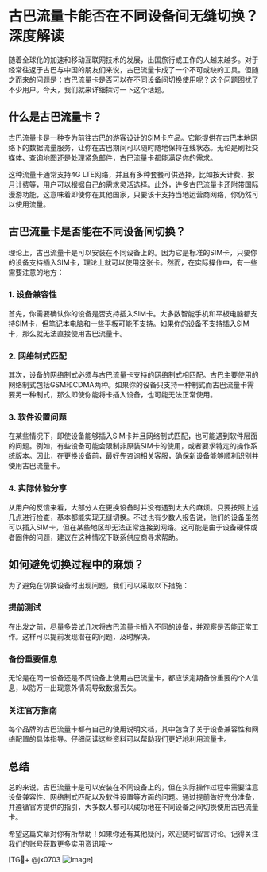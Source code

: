 # 古巴流量卡能否在不同设备间无缝切换？深度解读

随着全球化的加速和移动互联网技术的发展，出国旅行或工作的人越来越多。对于经常往返于古巴与中国的朋友们来说，古巴流量卡成了一个不可或缺的工具。但随之而来的问题是：古巴流量卡是否可以在不同设备间切换使用呢？这个问题困扰了不少用户。今天，我们就来详细探讨一下这个话题。

## 什么是古巴流量卡？

古巴流量卡是一种专为前往古巴的游客设计的SIM卡产品。它能提供在古巴本地网络下的数据流量服务，让你在古巴期间可以随时随地保持在线状态。无论是刷社交媒体、查询地图还是处理紧急邮件，古巴流量卡都能满足你的需求。

这种流量卡通常支持4G LTE网络，并且有多种套餐可供选择，比如按天计费、按月计费等，用户可以根据自己的需求灵活选择。此外，许多古巴流量卡还附带国际漫游功能，这意味着即使你在其他国家，只要该卡支持当地运营商网络，你仍然可以使用流量。

## 古巴流量卡是否能在不同设备间切换？

理论上，古巴流量卡是可以安装在不同设备上的。因为它是标准的SIM卡，只要你的设备支持插入SIM卡，理论上就可以使用这张卡。然而，在实际操作中，有一些需要注意的地方：

### 1. 设备兼容性
首先，你需要确认你的设备是否支持插入SIM卡。大多数智能手机和平板电脑都支持SIM卡，但笔记本电脑和一些平板可能不支持。如果你的设备不支持插入SIM卡，那么就无法直接使用古巴流量卡。

### 2. 网络制式匹配
其次，设备的网络制式必须与古巴流量卡支持的网络制式相匹配。古巴主要使用的网络制式包括GSM和CDMA两种。如果你的设备只支持一种制式而古巴流量卡需要另一种制式，那么即使你能将卡插入设备，也可能无法正常使用。

### 3. 软件设置问题
在某些情况下，即使设备能够插入SIM卡并且网络制式匹配，也可能遇到软件层面的问题。例如，有些设备可能会限制非原装SIM卡的使用，或者要求特定的操作系统版本。因此，在更换设备前，最好先咨询相关客服，确保新设备能够顺利识别并使用古巴流量卡。

### 4. 实际体验分享
从用户的反馈来看，大部分人在更换设备时并没有遇到太大的麻烦。只要按照上述几点进行检查，基本都能实现无缝切换。不过也有少数人报告说，他们的设备虽然可以插入SIM卡，但在某些地区却无法正常连接到网络。这可能是由于设备硬件或者固件的问题，建议在这种情况下联系供应商寻求帮助。

## 如何避免切换过程中的麻烦？

为了避免在切换设备时出现问题，我们可以采取以下措施：

### 提前测试
在出发之前，尽量多尝试几次将古巴流量卡插入不同的设备，并观察是否能正常工作。这样可以提前发现潜在的问题，及时解决。

### 备份重要信息
无论是在同一设备还是不同设备上使用古巴流量卡，都应该定期备份重要的个人信息，以防万一出现意外情况导致数据丢失。

### 关注官方指南
每个品牌的古巴流量卡都有自己的使用说明文档，其中包含了关于设备兼容性和网络配置的具体指导。仔细阅读这些资料可以帮助我们更好地利用流量卡。

## 总结

总的来说，古巴流量卡是可以安装在不同设备上的，但在实际操作过程中需要注意设备兼容性、网络制式匹配以及软件设置等方面的问题。通过提前做好充分准备，并遵循官方提供的指引，大多数人都可以成功地在不同设备之间切换使用古巴流量卡。

希望这篇文章对你有所帮助！如果你还有其他疑问，欢迎随时留言讨论。记得关注我们的账号获取更多实用资讯哦～

[TG💪+ @jx0703 ![Image](https://github.com/user-attachments/assets/dbca1d08-cadb-493c-b0ec-ad6f7a83f270)]